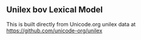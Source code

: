 Unilex bov Lexical Model
----------------------

This is built directly from Unicode.org unilex data at
https://github.com/unicode-org/unilex
